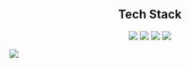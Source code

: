 <div align="center">
	<h2>Tech Stack</h2>
	<img src="https://img.shields.io/badge/React-61DAFB?style=for-the-badge&logo=react&logoColor=white">  <img src="https://img.shields.io/badge/javascript-F7DF1E?style=for-the-badge&logo=javascript&logoColor=white"> <img src="https://img.shields.io/badge/Redux-764ABC?style=for-the-badge&logo=redux&logoColor=white"> 
	<img src="https://img.shields.io/badge/typescript?style=for-the-badge&logo=typescript&logoColor=#3178C6"> 
</div>

<img src="https://github-readme-stats.vercel.app/api/top-langs/?username=joywhy&layout=compact"><br><br>
<!-- <img src="https://github-readme-stats.vercel.app/api?username=joywhy&show_icons=true"> -->

<!--
**joywhy/joywhy** is a ✨ _special_ ✨ repository because its `README.md` (this file) appears on your GitHub profile.

Here are some ideas to get you started:

- 🔭 I’m currently working on ...
- 🌱 I’m currently learning ...
- 👯 I’m looking to collaborate on ...
- 🤔 I’m looking for help with ...
- 💬 Ask me about ...
- 📫 How to reach me: ...
- 😄 Pronouns: ...
- ⚡ Fun fact: ...
-->
